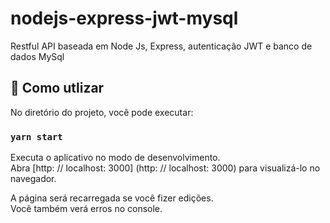 # nodejs-express-jwt-mysql

Restful API baseada em Node Js, Express, autenticação JWT e banco de dados MySql

## 🚀 Como utlizar

No diretório do projeto, você pode executar:

### `yarn start`

Executa o aplicativo no modo de desenvolvimento. <br />
Abra [http: // localhost: 3000] (http: // localhost: 3000) para visualizá-lo no navegador.

A página será recarregada se você fizer edições. <br />
Você também verá erros no console.

